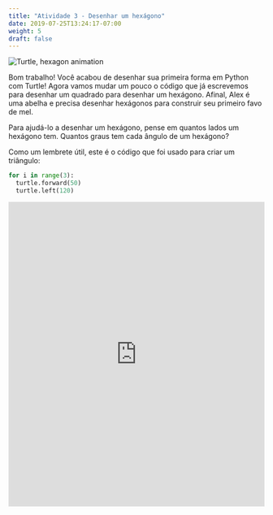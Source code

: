 ```yaml
---
title: "Atividade 3 - Desenhar um hexágono"
date: 2019-07-25T13:24:17-07:00
weight: 5
draft: false
---
```


![Turtle, hexagon animation](https://media.giphy.com/media/TDLqC61A5uOAO8WwnJ/giphy.gif) 

Bom trabalho! Você acabou de desenhar sua primeira forma em Python com Turtle! Agora vamos mudar um pouco o código que já escrevemos para desenhar um quadrado para desenhar um hexágono. Afinal, Alex é uma abelha e precisa desenhar hexágonos para construir seu primeiro favo de mel.

Para ajudá-lo a desenhar um hexágono, pense em quantos lados um hexágono tem. Quantos graus tem cada ângulo de um hexágono?

Como um lembrete útil, este é o código que foi usado para criar um triângulo:

``` python
for i in range(3):
  turtle.forward(50)
  turtle.left(120)
```

<iframe src="https://trinket.io/embed/python/e82295e92f" width="100%" height="600" frameborder="0" marginwidth="0" marginheight="0" allowfullscreen></iframe>